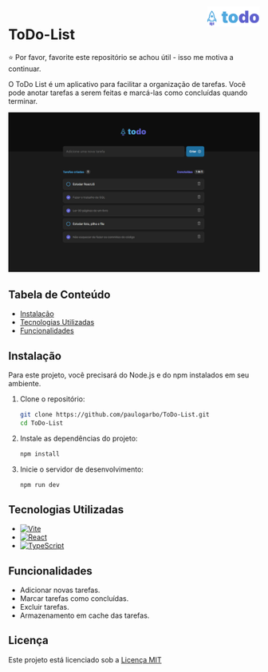 <a href="https://to-do-list-ecru-five.vercel.app/">
    <img src="./src/assets/Logo.svg" alt="ToDo logo" title="ToDo App" align="right" height="40" />
</a>

# ToDo-List

:star: Por favor, favorite este repositório se achou útil - isso me motiva a continuar.

O ToDo List é um aplicativo para facilitar a organização de tarefas. Você pode anotar tarefas a serem feitas e marcá-las como concluídas quando terminar.

[![ToDo FrontEnd](./src/assets/picture_inicial.PNG)](https://to-do-list-ecru-five.vercel.app/)

## Tabela de Conteúdo

- [Instalação](#instalação)
- [Tecnologias Utilizadas](#tecnologias-utilizadas)
- [Funcionalidades](#funcionalidades)

## Instalação

Para este projeto, você precisará do Node.js e do npm instalados em seu ambiente.

1. Clone o repositório:
   ```bash
   git clone https://github.com/paulogarbo/ToDo-List.git
   cd ToDo-List
   ```

2. Instale as dependências do projeto:
   ```bash
   npm install
   ```

3. Inicie o servidor de desenvolvimento:
   ```bash
   npm run dev
   ```

## Tecnologias Utilizadas

- [![Vite](https://img.shields.io/badge/-Vite-333333?style=for-the-badge&logo=vite)](https://vitejs.dev/)
- [![React](https://img.shields.io/badge/-React-333333?style=for-the-badge&logo=react)](https://reactjs.org/)
- [![TypeScript](https://img.shields.io/badge/-TypeScript-333333?style=for-the-badge&logo=typescript)](https://www.typescriptlang.org/)

## Funcionalidades

- Adicionar novas tarefas.
- Marcar tarefas como concluídas.
- Excluir tarefas.
- Armazenamento em cache das tarefas.

## Licença

Este projeto está licenciado sob a [Licença MIT](https://opensource.org/licenses/MIT)